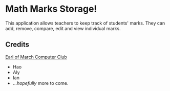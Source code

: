 Math Marks Storage!
===================

This application allows teachers to keep track of students' marks. They can add, remove, compare, edit and view individual marks.

Credits
-------

[Earl of March Computer Club](http://eomprogramming.isgreat.org/acta/acta.htm)
* Hao
* Aly
* Ian
* ...*hopefully* more to come.